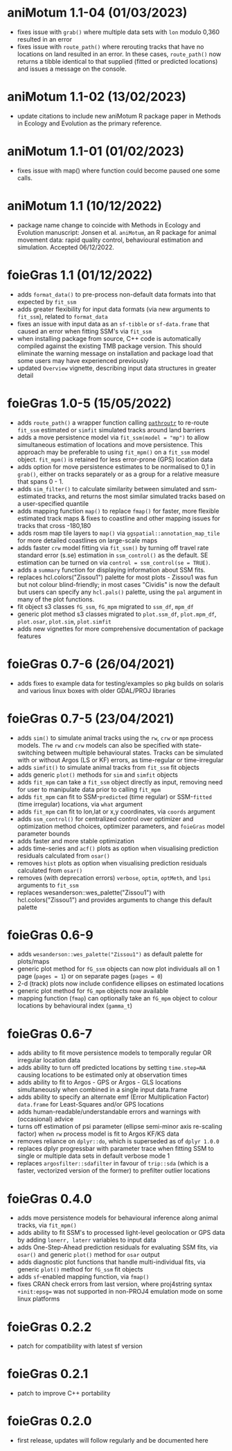 # aniMotum 1.1-04 (01/03/2023)

* fixes issue with `grab()` where multiple data sets with `lon` modulo 0,360 resulted in an error
* fixes issue with `route_path()` where rerouting tracks that have no locations on land resulted in an error. In these cases, `route_path()` now returns a tibble identical to that supplied (fitted or predicted locations) and issues a message on the console.

# aniMotum 1.1-02 (13/02/2023)

* update citations to include new aniMotum R package paper in Methods in Ecology and Evolution as the primary reference.

# aniMotum 1.1-01 (01/02/2023)

* fixes issue with map() where function could become paused one some calls.

# aniMotum 1.1 (10/12/2022)

* package name change to coincide with Methods in Ecology and Evolution manuscript: Jonsen et al. `aniMotum`, an R package for animal movement data: rapid quality control, behavioural estimation and simulation. Accepted 06/12/2022.

# foieGras 1.1 (01/12/2022)

* adds `format_data()` to pre-process non-default data formats into that expected by `fit_ssm`
* adds greater flexibility for input data formats (via new arguments to `fit_ssm`), related to `format_data`
* fixes an issue with input data as an `sf-tibble` or `sf-data.frame` that caused an error when fitting SSM's via `fit_ssm`
* when installing package from source, C++ code is automatically compiled against the existing TMB package version. This should eliminate the warning message on installation and package load that some users may have experienced previously
* updated `Overview` vignette, describing input data structures in greater detail


# foieGras 1.0-5 (15/05/2022)

* adds `route_path()` a wrapper function calling [`pathroutr`](https://github.com/jmlondon/pathroutr) to re-route `fit_ssm` estimated or `simfit` simulated tracks around land barriers
* adds a move persistence model via `fit_ssm(model = "mp")` to allow simultaneous estimation of locations and move persistence. This approach may be preferable to using `fit_mpm()` on a `fit_ssm` model object. `fit_mpm()` is retained for less error-prone (GPS) location data
* adds option for move persistence estimates to be normalised to 0,1 in `grab()`, either on tracks separately or as a group for a relative measure that spans 0 - 1. 
* adds `sim_filter()` to calculate similarity between simulated and ssm-estimated tracks, and returns the most similar simulated tracks based on a user-specified quantile
* adds mapping function `map()` to replace `fmap()` for faster, more flexible estimated track maps & fixes to coastline and other mapping issues for tracks that cross -180,180
* adds rosm map tile layers to `map()` via `ggspatial::annotation_map_tile` for more detailed coastlines on large-scale maps
* adds faster `crw` model fitting via `fit_ssm()` by turning off travel rate standard error (s.se) estimation in `ssm_control()` as the default. SE estimation can be turned on via `control = ssm_control(se = TRUE)`.
* adds a `summary` function for displaying information about SSM fits. 
* replaces hcl.colors("Zissou1") palette for most plots - Zissou1 was fun but not colour blind-friendly; in most cases "Cividis" is now the default but users can specify any `hcl.pals()` palette, using the `pal` argument in many of the plot functions.
* fit object s3 classes `fG_ssm`, `fG_mpm` migrated to `ssm_df`, `mpm_df`
* generic plot method s3 classes migrated to `plot.ssm_df`, `plot.mpm_df`, `plot.osar`, `plot.sim`, `plot.simfit`
* adds new vignettes for more comprehensive documentation of package features


# foieGras 0.7-6 (26/04/2021)

* adds fixes to example data for testing/examples so pkg builds on solaris and various linux boxes with older GDAL/PROJ libraries


# foieGras 0.7-5 (23/04/2021)

* adds `sim()` to simulate animal tracks using the `rw`, `crw` or `mpm` process models. The `rw` and `crw` models can also be specified with state-switching between multiple behavioural states. Tracks can be simulated with or without Argos (LS or KF) errors, as time-regular or time-irregular
* adds `simfit()` to simulate animal tracks from `fit_ssm` fit objects
* adds generic `plot()` methods for `sim` and `simfit` objects
* adds `fit_mpm` can take a `fit_ssm` object directly as input, removing need for user to manipulate data prior to calling `fit_mpm`
* adds `fit_mpm` can fit to SSM-`predicted` (time regular) or SSM-`fitted` (time irregular) locations, via `what` argument
* adds `fit_mpm` can fit to lon,lat or x,y coordinates, via `coords` argument
* adds `ssm_control()` for centralized control over optimizer and optimization method choices, optimizer parameters, and `foieGras` model parameter bounds
* adds faster and more stable optimization
* adds time-series and `acf()` plots as option when visualising prediction residuals calculated from `osar()`
* removes `hist` plots as option when visualising prediction residuals calculated from `osar()`
* removes (with deprecation errors) `verbose`, `optim`, `optMeth`, and `lpsi` arguments to `fit_ssm`
* replaces wesanderson::wes_palette("Zissou1") with hcl.colors("Zissou1") and provides arguments to change this default palette


# foieGras 0.6-9

* adds `wesanderson::wes_palette("Zissou1")` as default palette for plots/maps
* generic plot method for `fG_ssm` objects can now plot individuals all on 1 page (`pages = 1`) or on separate pages (`pages = 0`)
* 2-d (track) plots now include confidence ellipses on estimated locations
* generic plot method for `fG_mpm` objects now available
* mapping function (`fmap`) can optionally take an `fG_mpm` object to colour locations by behavioural index (`gamma_t`)


# foieGras 0.6-7

* adds ability to fit move persistence models to temporally regular OR irregular location data
* adds ability to turn off predicted locations by setting `time.step=NA` causing locations to be estimated only at observation times
* adds ability to fit to Argos - GPS or Argos - GLS locations simultaneously when combined in a single input data.frame
* adds ability to specify an alternate emf (Error Multiplication Factor) `data.frame` for Least-Squares and/or GPS locations
* adds human-readable/understandable errors and warnings with (occasional) advice
* turns off estimation of psi parameter (ellipse semi-minor axis re-scaling factor) when `rw` process model is fit to Argos KF/KS data
* removes reliance on `dplyr::do`, which is superseded as of `dplyr 1.0.0`
* replaces dplyr progressbar with parameter trace when fitting SSM to single or multiple data sets in default verbose mode 1
* replaces `argosfilter::sdafilter` in favour of `trip::sda` (which is a faster, vectorized version of the former) to prefilter outlier locations


# foieGras 0.4.0

* adds move persistence models for behavioural inference along animal tracks, via `fit_mpm()`
* adds ability to fit SSM's to processed light-level geolocation or GPS data by adding `lonerr, laterr` variables to input data
* adds One-Step-Ahead prediction residuals for evaluating SSM fits, via `osar()` and generic `plot()` method for `osar` output
* adds diagnostic plot functions that handle multi-individual fits, via generic `plot()` method for `fG_ssm` fit objects
* adds `sf`-enabled mapping function, via `fmap()`
* fixes CRAN check errors from last version, where proj4string syntax `+init:epsg=` was not supported in non-PROJ4 emulation mode on some linux platforms


# foieGras 0.2.2

* patch for compatibility with latest sf version


# foieGras 0.2.1

* patch to improve C++ portability


# foieGras 0.2.0

* first release, updates will follow regularly and be documented here





